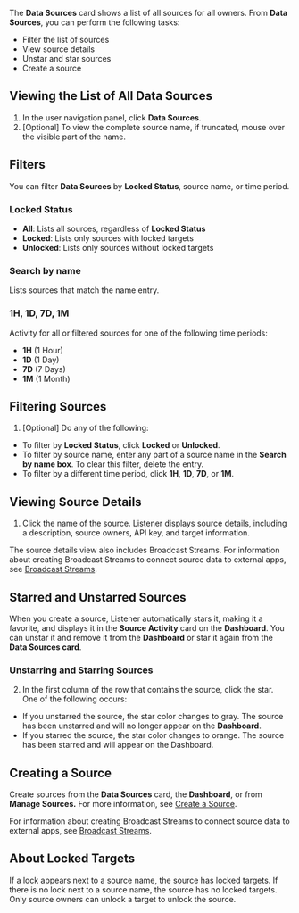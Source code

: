 The **Data Sources** card shows a list of all sources for all owners. From **Data Sources**, you can perform the following tasks:

- Filter the list of sources
- View source details
- Unstar and star sources
- Create a source

## Viewing the List of All Data Sources

1. In the user navigation panel, click **Data Sources**.
2. [Optional] To view the complete source name, if truncated, mouse over the visible part of the name.

## Filters

You can filter **Data Sources** by **Locked Status**, source name, or time period.

### Locked Status
* **All**: Lists all sources, regardless of **Locked Status**
* **Locked**: Lists only sources with locked targets
* **Unlocked**: Lists only sources without locked targets

### Search by name

Lists sources that match the name entry.

### 1H, 1D, 7D, 1M

Activity for all or filtered sources for one of the following time periods:
- **1H** (1 Hour)
- **1D** (1 Day)
- **7D** (7 Days)
- **1M** (1 Month)

## Filtering Sources

1. [Optional] Do any of the following:
 * To filter by **Locked Status**, click **Locked** or **Unlocked**.
 * To filter by source name, enter any part of a source name in the **Search by name box**. To clear this filter, delete the entry.
 * To filter by a different time period, click **1H**, **1D**, **7D**, or **1M**.

## Viewing Source Details
1. Click the name of the source. Listener displays source details, including a description, source owners, API key, and target information. 

The source details view also includes Broadcast Streams. For information about creating Broadcast Streams to connect source data to external apps, see [Broadcast Streams](broadcast-streams.md).

## Starred and Unstarred Sources

When you create a source, Listener automatically stars it, making it a favorite, and displays it in the **Source Activity** card on the **Dashboard**. You can unstar it and remove it from the **Dashboard** or star it again from the **Data Sources card**.

### Unstarring and Starring Sources

2. In the first column of the row that contains the source, click the star. One of the following occurs:
 * If you unstarred the source, the star color changes to gray. The source has been unstarred and will no longer appear on the **Dashboard**.
 * If you starred the source, the star color changes to orange. The source has been starred and will appear on the Dashboard.

## Creating a Source

Create sources from the **Data Sources** card, the **Dashboard**, or from **Manage Sources.** For more information, see [Create a Source](create-source.md).

For information about creating Broadcast Streams to connect source data to external apps, see [Broadcast Streams](broadcast-streams.md).

## About Locked Targets

If a lock appears next to a source name, the source has locked targets. If there is no lock next to a source name, the source has no locked targets. Only source owners can unlock a target to unlock the source.